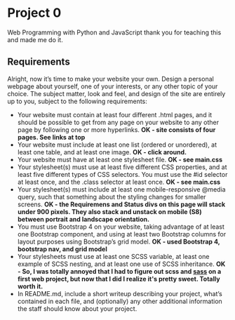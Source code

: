 # Project 0

Web Programming with Python and JavaScript
thank you for teaching this and made me do it.

## Requirements

Alright, now it’s time to make your website your own. Design a personal webpage about yourself, one of your interests, or any other topic of your choice. The subject matter, look and feel, and design of the site are entirely up to you, subject to the following requirements:

  * Your website must contain at least four different .html pages, and it should be possible to get from any page on your website to any other page by following one or more hyperlinks.
  **OK - site consists of four pages. See links at top**
  * Your website must include at least one list (ordered or unordered), at least one table, and at least one image.
  **OK - click around.**
  * Your website must have at least one stylesheet file.
  **OK - see main.css**
  * Your stylesheet(s) must use at least five different CSS properties, and at least five different types of CSS selectors. You must use the #id selector at least once, and the .class selector at least once.
  **OK - see main.css**
  * Your stylesheet(s) must include at least one mobile-responsive @media query, such that something about the styling changes for smaller screens.
  **OK - the Requiremens and Status divs on this page will stack under 900 pixels. They also stack and unstack on mobile (S8) between portrait and landscape orientation.**
  * You must use Bootstrap 4 on your website, taking advantage of at least one Bootstrap component, and using at least two Bootstrap columns for layout purposes using Bootstrap’s grid model.
  **OK - used Bootstrap 4, bootstrap nav, and grid model**
  * Your stylesheets must use at least one SCSS variable, at least one example of SCSS nesting, and at least one use of SCSS inheritance.
  **OK - So, I was totally annoyed that I had to figure out scss and <a href="https://sass-lang.com/">sass</a> on a first web project, but now that I did I realize it's pretty sweet. Totally worth it.**
  * In README.md, include a short writeup describing your project, what’s contained in each file, and (optionally) any other additional information the staff should know about your project.
